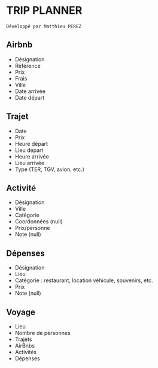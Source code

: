 # TRIP PLANNER

`Développé par Matthieu PEREZ`

## Airbnb

- Désignation
- Référence
- Prix
- Frais
- Ville
- Date arrivée
- Date départ

## Trajet

- Date
- Prix
- Heure départ
- Lieu départ
- Heure arrivée
- Lieu arrivée
- Type (TER, TGV, avion, etc.)

## Activité

- Désignation
- Ville
- Catégorie
- Coordonnées (null)
- Prix/personne
- Note (null)

## Dépenses

- Désignation
- Lieu
- Catégorie : restaurant, location véhicule, souvenirs, etc.
- Prix
- Note (null)

## Voyage

- Lieu
- Nombre de personnes
- Trajets
- AirBnbs
- Activités
- Dépenses